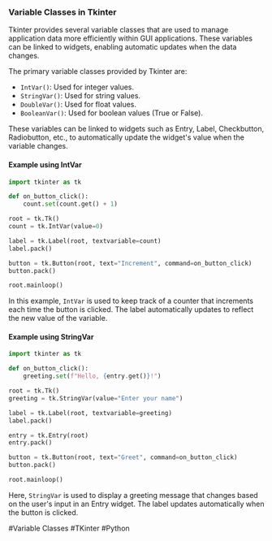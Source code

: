 ### Variable Classes in Tkinter

Tkinter provides several variable classes that are used to manage application data more efficiently within GUI applications. These variables can be linked to widgets, enabling automatic updates when the data changes.

The primary variable classes provided by Tkinter are:
- `IntVar()`: Used for integer values.
- `StringVar()`: Used for string values.
- `DoubleVar()`: Used for float values.
- `BooleanVar()`: Used for boolean values (True or False).

These variables can be linked to widgets such as Entry, Label, Checkbutton, Radiobutton, etc., to automatically update the widget's value when the variable changes.

#### Example using IntVar

```python
import tkinter as tk

def on_button_click():
    count.set(count.get() + 1)

root = tk.Tk()
count = tk.IntVar(value=0)

label = tk.Label(root, textvariable=count)
label.pack()

button = tk.Button(root, text="Increment", command=on_button_click)
button.pack()

root.mainloop()
```

In this example, `IntVar` is used to keep track of a counter that increments each time the button is clicked. The label automatically updates to reflect the new value of the variable.

#### Example using StringVar

```python
import tkinter as tk

def on_button_click():
    greeting.set(f"Hello, {entry.get()}!")

root = tk.Tk()
greeting = tk.StringVar(value="Enter your name")

label = tk.Label(root, textvariable=greeting)
label.pack()

entry = tk.Entry(root)
entry.pack()

button = tk.Button(root, text="Greet", command=on_button_click)
button.pack()

root.mainloop()
```

Here, `StringVar` is used to display a greeting message that changes based on the user's input in an Entry widget. The label updates automatically when the button is clicked.

#Variable Classes #TKinter #Python
